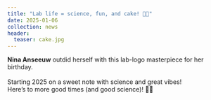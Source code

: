 ```yaml
---
title: "Lab life = science, fun, and cake! 🎂🥳"
date: 2025-01-06
collection: news
header:
  teaser: cake.jpg
---
```


**Nina Anseeuw** outdid herself with this lab-logo masterpiece for her birthday. <br><br>Starting 2025 on a sweet note with science and great vibes! <br> Here’s to more good times (and good science)! 🔬✨ <br>
